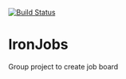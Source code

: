 [![Build Status](https://travis-ci.org/Iron-Jobs/IronJobs.svg?branch=master)](https://travis-ci.org/Iron-Jobs/IronJobs)

# IronJobs
Group project to create job board
